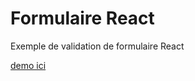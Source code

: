 # Formulaire React
Exemple de validation de formulaire React

[demo ici](https://condescending-kowalevski-805fa3.netlify.com/)

 



